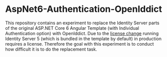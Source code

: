# AspNet6-Authentication-OpenIddict

This repository contains an experiment to replace the Identity Server parts of the original ASP.NET Core 6 Angular Template (with Individual Authentication option) with OpenIddict.
Due to the [license change](https://devblogs.microsoft.com/dotnet/asp-net-core-6-and-authentication-servers/) running Identity Server 5 (which is bundled in the template by default) in production requires a license. 
Therefore the goal with this experiment is to conduct how difficult it is to do the replacement task.
